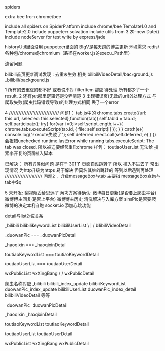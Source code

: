 spiders

extra bee from chrome/bee 

include all spiders on SpiderPlatform
include chrome/bee Template1.0 and Template2.0
include puppeteer solvation
include utils from 3.20-new Date()
include nodeServer for test write by express/jade

historyUtil里面没用
puppeteer里面的 BIgV是每天跑的博主更新 环境需求 redis/各种包/chrome或chromium（路径在worker.js的execu..Path里）

遗留问题

bilibili首页更新调试发现 : 去重未生效 相关 bilibiliVideoDetail/background.js
                                       _bilibili/background.js

1  所有的去重做的都不好 或者说不对 filterItem 那些 待处理 所有都少了一个result.
2  还有put那里逻辑还是没弄清楚
3  出现错误页(无效的url)的处理方式 与 爬取失败(爬虫代码错误导致)的处理方式相同 丢了一个error

4   ////////////////////////////////
    问题1：
    tab.js中的
        chrome.tabs.create({url: this.url, selected: this.selected},function(tab){
                    self.tabId = tab.id;
                    self.participate();
                    try{
                        for(var i =0;i<self.script.length;i++){
                            chrome.tabs.executeScript(tab.id, {
                                file: self.script[i]
                            });
                        }
                    }
                    catch(e){
                        console.log("execute失败了");
                        self.deferred.reject.call(self.deferred, e)
                    }
                })
        会报错unchecked runtime.lastError while running tabs.executeScript: The tab was closed.
   所以被迫要经常重启chrome
   样例： toutiaoUserList 无法给 搜索李开复的页面植入脚本

   已解决： 所有的类似问题 是在于 301了 页面自动跳转了 所以 植入不进去了 常出现情况 为http升级为https 易于解决 但莫名其妙的跳转的 等到以后遇到再处理
   ////////////////////////
   问题2：
   升级messageBox与tab 主要指 messageBox查询与tab中$q

5  未开发: 梨视频丢给思远了
   解决方案待确认: 微博每日更新(是否要上爬虫平台) 微博博主回复(是否上平台) 微博博主历史 清洗解决与入库方案 sinaPic是否要爬 微博的决定本机自跑
   socket.io 添加心跳功能



detail与list对应关系

_bilibili bilibiliKeywordList bilibiliUserList
     \             |                 /
             bilibiliVideoDetail

_duowanPic === _duowanPicDetail

_haoqixin === _haoqixinDetail

toutiaoKeywordList === toutiaoKeywordDetail

toutiaoUserList === toutiaoUserDetail

wxPublicList wxXingBang
     \           /
     wxPublicDetail


爬虫名称对应
_bilibili                      bilibili_index_update
bilibiliKeywordList            duowanPic_index_update
bilibiliUserList               duowanPic_index_detail
bilibiliVideoDetail                 等等

_duowanPic
_duowanPicDetail

_haoqixin
_haoqixinDetail

toutiaoKeywordList
toutiaoKeywordDetail

toutiaoUserList
toutiaoUserDetail

wxPublicList
wxXingBang
wxPublicDetail
